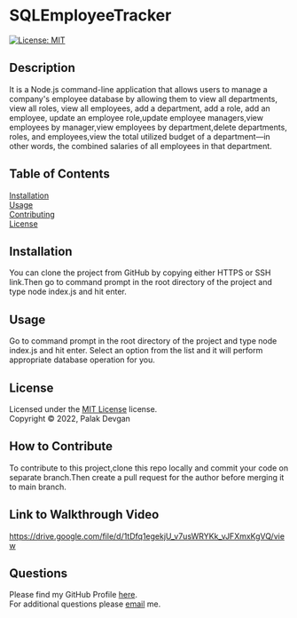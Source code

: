# SQLEmployeeTracker
[![License: MIT](https://img.shields.io/badge/License-MIT-yellow.svg)](https://www.mit.edu/~amini/LICENSE.md)

## Description

It is a Node.js command-line application that allows users to manage a company's employee database by allowing them to view all departments, view all roles, view all employees, add a department, add a role, add an employee, update an employee role,update employee managers,view employees by manager,view employees by department,delete departments, roles, and employees,view the total utilized budget of a department—in other words, the combined salaries of all employees in that department.

## Table of Contents

[Installation](#installation)  
[Usage](#usage)  
[Contributing](#how-to-contribute)  
[License](#license)  

## Installation

You can clone the project from GitHub by copying either HTTPS or SSH link.Then go to command prompt in the root directory of the project and type node index.js and hit enter.

## Usage

Go to command prompt in the root directory of the project and type node index.js and hit enter. Select an option from the list and it will perform appropriate database operation for you.

## License

Licensed under the [MIT License](https://www.mit.edu/~amini/LICENSE.md) license.  
Copyright &copy; 2022, Palak Devgan

## How to Contribute

To contribute to this project,clone this repo locally and commit your code on separate branch.Then create a pull request for the author before merging it to main branch.

## Link to Walkthrough Video
https://drive.google.com/file/d/1tDfq1egekjU_v7usWRYKk_vJFXmxKgVQ/view

## Questions

Please find my GitHub Profile [here](https://github.com/palakdevgan).  
For additional questions please [email](mailto:m7.palak@gmail.com) me.
